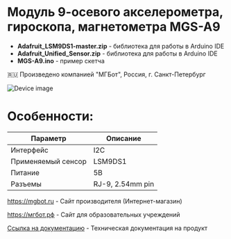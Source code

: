 # Модуль 9-осевого акселерометра, гироскопа, магнетометра MGS-A9 

- **Adafruit_LSM9DS1-master.zip** - библиотека для работы в Arduino IDE
- **Adafruit_Unified_Sensor.zip** - библиотека для работы в Arduino IDE
- **MGS-A9.ino** - пример скетча

🇷🇺 Произведено компанией "МГБот", Россия, г. Санкт-Петербург

![Device image](https://books.mgbot.ru/images/MGS-A9.PNG)

# Особенности:

| Параметр    | Описание |
| ----------- | -----------|
| Интерфейс   | I2C|
| Применяемый сенсор      | LSM9DS1 |
| Питание     | 5В|
| Разъемы     | RJ-9, 2.54mm pin|

https://mgbot.ru  - Сайт производителя (Интернет-магазин)

https://мгбот.рф  - Сайт для образовательных учреждений

[Ссылка на документацию](https://books.mgbot.ru/devices/MGS-A9.pdf) - Техническая документация на продукт